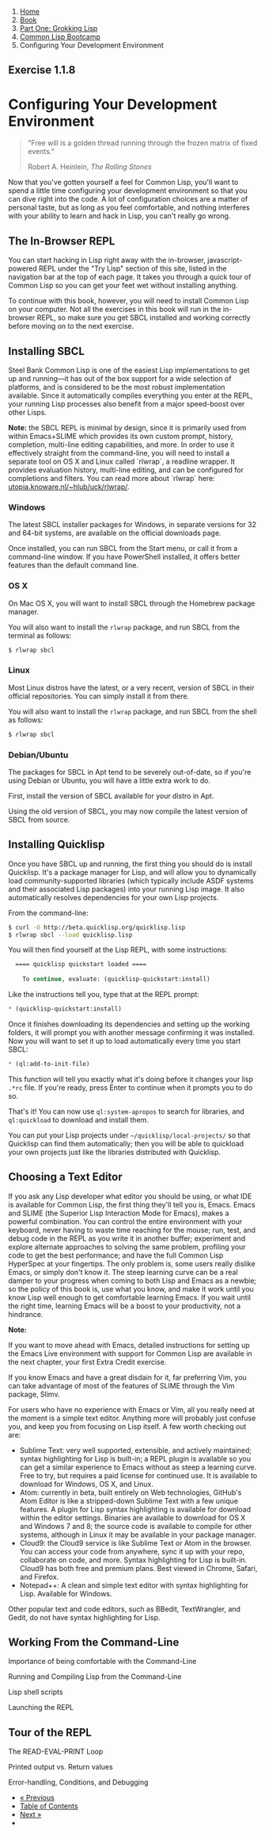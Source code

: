 <ol class="breadcrumb">
  <li><a href="/">Home</a></li>
  <li><a href="/book/">Book</a></li>
  <li><a href="/book/1-0-0-overview/">Part One: Grokking Lisp</a></li>
  <li><a href="/book/1-01-00-lisp-bootcamp/">Common Lisp Bootcamp</a></li>
  <li class="active">Configuring Your Development Environment</li>
</ol>

## Exercise 1.1.8

# Configuring Your Development Environment

> "Free will is a golden thread running through the frozen matrix of fixed events."
> <footer>Robert A. Heinlein, <em>The Rolling Stones</em></footer>

Now that you've gotten yourself a feel for Common Lisp, you'll want to spend a little time configuring your development environment so that you can dive right into the code.  A lot of configuration choices are a matter of personal taste, but as long as you feel comfortable, and nothing interferes with your ability to learn and hack in Lisp, you can't really go wrong.

## The In-Browser REPL

You can start hacking in Lisp right away with the in-browser, javascript-powered REPL under the "Try Lisp" section of this site, listed in the navigation bar at the top of each page.  It takes you through a quick tour of Common Lisp so you can get your feet wet without installing anything.

To continue with this book, however, you will need to install Common Lisp on your computer.  Not all the exercises in this book will run in the in-browser REPL, so make sure you get SBCL installed and working correctly before moving on to the next exercise.

## Installing SBCL

Steel Bank Common Lisp is one of the easiest Lisp implementations to get up and running&mdash;it has out of the box support for a wide selection of platforms, and is considered to be the most robust implementation available.  Since it automatically compiles everything you enter at the REPL, your running Lisp processes also benefit from a major speed-boost over other Lisps.

<div class="alert alert-info">
  <p>
    <strong>Note:</strong> the SBCL REPL is minimal by design, since it is primarily used from within Emacs+SLIME which provides its own custom prompt, history, completion, multi-line editing capabilities, and more.  In order to use it effectively straight from the command-line, you will need to install a separate tool on OS X and Linux called `rlwrap`, a readline wrapper. It provides evaluation history, multi-line editing, and can be configured for completions and filters.  You can read more about `rlwrap` here: <a href="http://utopia.knoware.nl/~hlub/uck/rlwrap/" target="_blank">utopia.knoware.nl/~hlub/uck/rlwrap/</a>.
  </p>
</div>

### Windows

The latest SBCL installer packages for Windows, in separate versions for 32 and 64-bit systems, are available on the official downloads page.

Once installed, you can run SBCL from the Start menu, or call it from a command-line window.  If you have PowerShell installed, it offers better features than the default command line.

### OS X

On Mac OS X, you will want to install SBCL through the Homebrew package manager.

You will also want to install the `rlwrap` package, and run SBCL from the terminal as follows:

```sh
$ rlwrap sbcl
```

### Linux

Most Linux distros have the latest, or a very recent, version of SBCL in their official repositories.  You can simply install it from there.

You will also want to install the `rlwrap` package, and run SBCL from the shell as follows:

```sh
$ rlwrap sbcl
```

### Debian/Ubuntu

The packages for SBCL in Apt tend to be severely out-of-date, so if you're using Debian or Ubuntu, you will have a little extra work to do.

First, install the version of SBCL available for your distro in Apt.

Using the old version of SBCL, you may now compile the latest version of SBCL from source.

## Installing Quicklisp

Once you have SBCL up and running, the first thing you should do is install Quicklisp.  It's a package manager for Lisp, and will allow you to dynamically load community-supported libraries (which typically include ASDF systems and their associated Lisp packages) into your running Lisp image.  It also automatically resolves dependencies for your own Lisp projects.

From the command-line:

```sh
$ curl -O http://beta.quicklisp.org/quicklisp.lisp
$ rlwrap sbcl --load quicklisp.lisp
```

You will then find yourself at the Lisp REPL, with some instructions:

```lisp
  ==== quicklisp quickstart loaded ====
  
    To continue, evaluate: (quicklisp-quickstart:install)
```

Like the instructions tell you, type that at the REPL prompt:

```lisp
* (quicklisp-quickstart:install)
```

Once it finishes downloading its dependencies and setting up the working folders, it will prompt you with another message confirming it was installed.  Now you will want to set it up to load automatically every time you start SBCL:

```lisp
* (ql:add-to-init-file)
```

This function will tell you exactly what it's doing before it changes your lisp `.*rc` file.  If you're ready, press Enter to continue when it prompts you to do so.

That's it!  You can now use `ql:system-apropos` to search for libraries, and `ql:quickload` to download and install them.

You can put your Lisp projects under `~/quicklisp/local-projects/` so that Quicklisp can find them automatically; then you will be able to quickload your own projects just like the libraries distributed with Quicklisp.

## Choosing a Text Editor

If you ask any Lisp developer what editor you should be using, or what IDE is available for Common Lisp, the first thing they'll tell you is, Emacs.  Emacs and SLIME (the Superior Lisp Interaction Mode for Emacs), makes a powerful combination. You can control the entire environment with your keyboard, never having to waste time reaching for the mouse; run, test, and debug code in the REPL as you write it in another buffer; experiment and explore alternate approaches to solving the same problem, profiling your code to get the best performance; and have the full Common Lisp HyperSpec at your fingertips.  The only problem is, some users really dislike Emacs, or simply don't know it.  The steep learning curve can be a real damper to your progress when coming to both Lisp and Emacs as a newbie; so the policy of this book is, use what you know, and make it work until you know Lisp well enough to get comfortable learning Emacs.  If you wait until the right time, learning Emacs will be a boost to your productivity, not a hindrance.

<div class="alert alert-info">
    <strong>Note:</strong>
    <p>If you want to move ahead with Emacs, detailed instructions for setting up the Emacs Live environment with support for Common Lisp are available in the next chapter, your first Extra Credit exercise.</p>
</div>

If you know Emacs and have a great disdain for it, far preferring Vim, you can take advantage of most of the features of SLIME through the Vim package, Slimv.

For users who have no experience with Emacs or Vim, all you really need at the moment is a simple text editor.  Anything more will probably just confuse you, and keep you from focusing on Lisp itself.  A few worth checking out are:

* Sublime Text: very well supported, extensible, and actively maintained; syntax highlighting for Lisp is built-in; a REPL plugin is available so you can get a similar experience to Emacs without as steep a learning curve.  Free to try, but requires a paid license for continued use.  It is available to download for Windows, OS X, and Linux.
* Atom: currently in beta, built entirely on Web technologies, GitHub's Atom Editor is like a stripped-down Sublime Text with a few unique features. A plugin for Lisp syntax highlighting is available for download within the editor settings.  Binaries are available to download for OS X and Windows 7 and 8; the source code is available to compile for other systems, although in Linux it may be available in your package manager.
* Cloud9: the Cloud9 service is like Sublime Text or Atom in the browser.  You can access your code from anywhere, sync it up with your repo, collaborate on code, and more.  Syntax highlighting for Lisp is built-in.  Cloud9 has both free and premium plans.  Best viewed in Chrome, Safari, and Firefox.
* Notepad++: A clean and simple text editor with syntax highlighting for Lisp.  Available for Windows.

Other popular text and code editors, such as BBedit, TextWrangler, and Gedit, do not have syntax highlighting for Lisp.

## Working From the Command-Line

Importance of being comfortable with the Command-Line

Running and Compiling Lisp from the Command-Line

Lisp shell scripts

Launching the REPL

## Tour of the REPL

The READ-EVAL-PRINT Loop

Printed output vs. Return values

Error-handling, Conditions, and Debugging

<ul class="pager">
  <li class="previous"><a href="/book/1-01-07-style-guide/">&laquo; Previous</a></li>
  <li><a href="/book/">Table of Contents</a></li>
  <li class="next"><a href="/book/1-01-09-emacs-live/">Next &raquo;</a><li>
</ul>
